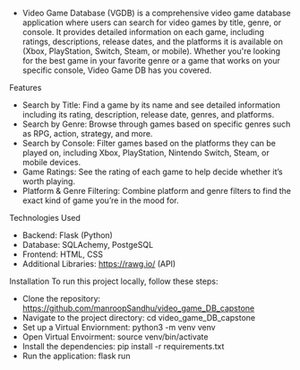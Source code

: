 - Video Game Database (VGDB) is a comprehensive video game database application where users can search for video games by title, genre, or console. It provides detailed information on each game, including ratings, descriptions, release dates, and the platforms it is available on (Xbox, PlayStation, Switch, Steam, or mobile). Whether you're looking for the best game in your favorite genre or a game that works on your specific console, Video Game DB has you covered.

Features
- Search by Title: Find a game by its name and see detailed information including its rating, description, release date, genres, and platforms.
- Search by Genre: Browse through games based on specific genres such as RPG, action, strategy, and more.
- Search by Console: Filter games based on the platforms they can be played on, including Xbox, PlayStation, Nintendo Switch, Steam, or mobile devices.
- Game Ratings: See the rating of each game to help decide whether it’s worth playing.
- Platform & Genre Filtering: Combine platform and genre filters to find the exact kind of game you’re in the mood for.


Technologies Used
- Backend: Flask (Python)
- Database: SQLAchemy, PostgeSQL
- Frontend: HTML, CSS
- Additional Libraries: https://rawg.io/ (API)




Installation
To run this project locally, follow these steps:

- Clone the repository: https://github.com/manroopSandhu/video_game_DB_capstone
- Navigate to the project directory: cd video_game_DB_capstone
- Set up a Virtual Enviornment: python3 -m venv venv 
- Open Virtual Envoirment: source venv/bin/activate                    
- Install the dependencies: pip install -r requirements.txt
- Run the application: flask run

